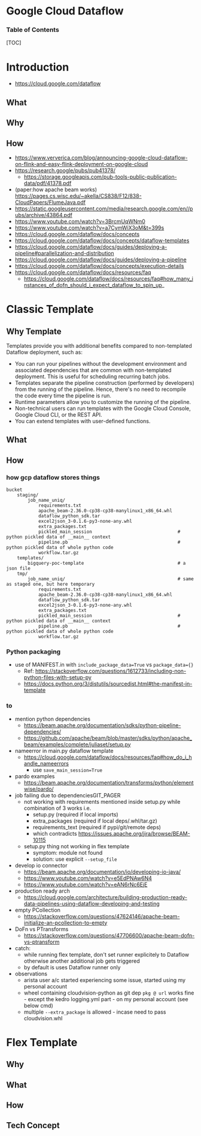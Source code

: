 <h1>Google Cloud Dataflow </h1>

<h3>Table of Contents</h3>

[TOC]

# Introduction
- https://cloud.google.com/dataflow

## What

## Why

## How
- https://www.ververica.com/blog/announcing-google-cloud-dataflow-on-flink-and-easy-flink-deployment-on-google-cloud
- https://research.google/pubs/pub41378/
    - https://storage.googleapis.com/pub-tools-public-publication-data/pdf/41378.pdf
- (paper:how apache beam works) https://pages.cs.wisc.edu/~akella/CS838/F12/838-CloudPapers/FlumeJava.pdf
- https://static.googleusercontent.com/media/research.google.com/en//pubs/archive/43864.pdf
- https://www.youtube.com/watch?v=3BrcmUqWNm0
- https://www.youtube.com/watch?v=a7CymWiX3oM&t=399s
- https://cloud.google.com/dataflow/docs/concepts
- https://cloud.google.com/dataflow/docs/concepts/dataflow-templates
- https://cloud.google.com/dataflow/docs/guides/deploying-a-pipeline#parallelization-and-distribution
- https://cloud.google.com/dataflow/docs/guides/deploying-a-pipeline
- https://cloud.google.com/dataflow/docs/concepts/execution-details
- https://cloud.google.com/dataflow/docs/resources/faq
    - https://cloud.google.com/dataflow/docs/resources/faq#how_many_instances_of_dofn_should_i_expect_dataflow_to_spin_up_

# Classic Template

## Why Template

Templates provide you with additional benefits compared to non-templated Dataflow deployment, such as:

- You can run your pipelines without the development environment and associated dependencies that are common with non-templated deployment. This is useful for scheduling recurring batch jobs.
- Templates separate the pipeline construction (performed by developers) from the running of the pipeline. Hence, there's no need to recompile the code every time the pipeline is run.
- Runtime parameters allow you to customize the running of the pipeline.
- Non-technical users can run templates with the Google Cloud Console, Google Cloud CLI, or the REST API.
- You can extend templates with user-defined functions.

## What

## How


### how gcp dataflow stores things

```
bucket
    staging/
        job_name_uniq/
            requirements.txt
            apache_beam-2.36.0-cp38-cp38-manylinux1_x86_64.whl
            dataflow_python_sdk.tar
            excel2json_3-0.1.6-py3-none-any.whl
            extra_packages.txt
            pickled_main_session                                # python pickled data of __main__ context
            pipeline.pb                                         # python pickled data of whole python code
            workflow.tar.gz
    templates/
        bigquery-poc-template                                   # a json file
    tmp/
        job_name_uniq/                                          # same as staged one, but here temporary
            requirements.txt
            apache_beam-2.36.0-cp38-cp38-manylinux1_x86_64.whl
            dataflow_python_sdk.tar
            excel2json_3-0.1.6-py3-none-any.whl
            extra_packages.txt
            pickled_main_session                                # python pickled data of __main__ context
            pipeline.pb                                         # python pickled data of whole python code
            workflow.tar.gz
```

### Python packaging
- use of MANIFEST.in with `include_package_data=True` vs `package_data={}`
    - Ref: https://stackoverflow.com/questions/1612733/including-non-python-files-with-setup-py
    - https://docs.python.org/3/distutils/sourcedist.html#the-manifest-in-template

### to
- mention python dependencies
    - https://beam.apache.org/documentation/sdks/python-pipeline-dependencies/ 
    - https://github.com/apache/beam/blob/master/sdks/python/apache_beam/examples/complete/juliaset/setup.py
- nameerror in main.py dataflow template
    - https://cloud.google.com/dataflow/docs/resources/faq#how_do_i_handle_nameerrors
        - use `save_main_session=True`
- pardo examples
    - https://beam.apache.org/documentation/transforms/python/elementwise/pardo/
- job failing due to dependenciesGIT_PAGER
    - not working with requirements mentioned inside setup.py while combination of 3 works i.e.
        - setup.py (required if local imports)
        - extra_packages (required if local deps/.whl/tar.gz)
        - requirements_text (required if pypi/git/remote deps)
        - which contradicts https://issues.apache.org/jira/browse/BEAM-10115
    - setup.py thing not working in flex template
        - symptom: module not found
        - solution: use explicit `--setup_file`
- develop io connector
    - https://beam.apache.org/documentation/io/developing-io-java/
    - https://www.youtube.com/watch?v=e5EdPNAw6N4
    - https://www.youtube.com/watch?v=eAN6rNc6EjE
- production ready arch
    - https://cloud.google.com/architecture/building-production-ready-data-pipelines-using-dataflow-developing-and-testing
- empty PCollection
    - https://stackoverflow.com/questions/47624146/apache-beam-initialize-an-pcollection-to-empty
- DoFn vs PTransforms
    - https://stackoverflow.com/questions/47706600/apache-beam-dofn-vs-ptransform
- catch:
    - while running flex template, don't set runner explicitely to Dataflow otherwise another additional job gets triggered
    - by default is uses Dataflow runner only
- observations
    - arista user a/c started experiencing some issue, started using my personal account
    - wheel containing cloudvision-python as git dep `pkg @ url` works fine - except the kedro logging.yml part - on my personal account (see below cmd)
    - multiple `--extra_package` is allowed - incase need to pass cloudvision.whl




# Flex Template

## Why

## What

## How

## Tech Concept
